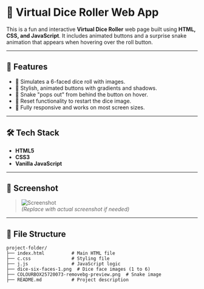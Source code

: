 # 🎲 Virtual Dice Roller Web App

This is a fun and interactive **Virtual Dice Roller** web page built using **HTML, CSS, and JavaScript**. It includes animated buttons and a surprise snake animation that appears when hovering over the roll button.

---

## 🚀 Features

- 🎲 Simulates a 6-faced dice roll with images.
- 🎨 Stylish, animated buttons with gradients and shadows.
- 🐍 Snake "pops out" from behind the button on hover.
- 🔄 Reset functionality to restart the dice image.
- 📱 Fully responsive and works on most screen sizes.

---

## 🛠️ Tech Stack

- **HTML5**
- **CSS3**
- **Vanilla JavaScript**

---

## 📸 Screenshot

> ![Screenshot](screenshot.png)  
> *(Replace with actual screenshot if needed)*

---

## 🧩 File Structure

```plaintext
project-folder/
├── index.html          # Main HTML file
├── c.css               # Styling file
├── j.js                # JavaScript logic
├── dice-six-faces-1.png  # Dice face images (1 to 6)
├── COLOURBOX25720073-removebg-preview.png  # Snake image
├── README.md           # Project description
